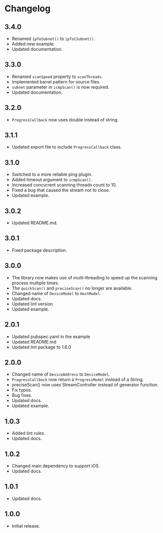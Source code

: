 # Changelog

## 3.4.0

- Renamed `ipToSubnet()` to `ipToCSubnet()`.
- Added new example.
- Updated documentation.

## 3.3.0

- Renamed `scanSpeed` property to `scanThreads`.
- Implemented barrel pattern for source files.
- `subnet` parameter in `icmpScan()` is now required.
- Updated documentation.

## 3.2.0

- `ProgressCallback` now uses double instead of string.

## 3.1.1

- Updated export file to include `ProgressCallback` class.

## 3.1.0

- Switched to a more reliable ping plugin.
- Added timeout argument to `icmpScan()`.
- Increased concurrent scanning threads count to 10.
- Fixed a bug that caused the stream not to close.
- Updated example.

## 3.0.2

- Updated README.md.

## 3.0.1

- Fixed package description.

## 3.0.0

- The library now makes use of multi-threading to speed up the scanning process multiple times.
- The `quickScan()` and `preciseScan()` no longer are available.
- Changed name of `DeviceModel` to `HostModel`.
- Updated docs.
- Updated lint version.
- Updated example.

## 2.0.1

- Updated pubspec.yaml in the example
- Updated README.md
- Updated lint package to 1.6.0

## 2.0.0

- Changed name of `DeviceAddress` to `DeviceModel`.
- `ProgressCallback` now return a `ProgressModel` instead of a String.
- preciseScan() now uses StreamController instead of generator function.
- Fix typos.
- Bug fixes.
- Updated docs.
- Updated example.

## 1.0.3

- Added lint rules.
- Updated docs.

## 1.0.2

- Changed main dependency to support iOS.
- Updated docs.

## 1.0.1

- Updated docs.

## 1.0.0

- Initial release.
